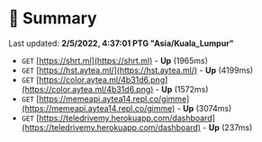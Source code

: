# 📖 Summary
Last updated: **2/5/2022, 4:37:01 PTG "Asia/Kuala_Lumpur"**

- `GET` [https://shrt.ml](https://shrt.ml) - **Up** (1965ms)
- `GET` [https://hst.aytea.ml/](https://hst.aytea.ml/) - **Up** (4199ms)
- `GET` [https://color.aytea.ml/4b31d6.png](https://color.aytea.ml/4b31d6.png) - **Up** (1572ms)
- `GET` [https://memeapi.aytea14.repl.co/gimme](https://memeapi.aytea14.repl.co/gimme) - **Up** (3074ms)
- `GET` [https://teledrivemy.herokuapp.com/dashboard](https://teledrivemy.herokuapp.com/dashboard) - **Up** (237ms)
